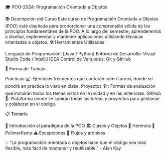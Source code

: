 🎓 POO-2024: Programación Orientada a Objetos

📚 Descripción del Curso
Este curso de Programación Orientada a Objetos (POO) está diseñado para proporcionar una comprensión sólida de los principios fundamentales de la POO. A lo largo del semestre, aprenderemos a diseñar, implementar y mantener aplicaciones utilizando técnicas orientadas a objetos.
🛠️ Herramientas Utilizadas

Lenguaje de Programación: [Java / Python]
Entorno de Desarrollo: Visual Studio Code / IntelliJ IDEA
Control de Versiones: Git y GitHub

📝 Forma de Trabajo

Prácticas 💻: Ejercicios frecuentes que contarán como tareas, donde se pondrá en práctica lo visto en clase.
Proyectos 🏗️: Formas de evaluación que incluirán todos los temas vistos en la unidad y en las anteriores.
GitHub 🐙: Plataforma donde se subirán todas las tareas y proyectos para gestionar y colaborar en el código.

📋 Temario

🌟 Introducción al paradigma de la POO
🏛️ Clases y Objetos
🌳 Herencia
🔄 Polimorfismo
⚠️ Excepciones
📁 Flujos y archivos

💡 "La programación orientada a objetos hace que el código sea más flexible, más fácil de mantener y reutilizable." - Alan Kay
